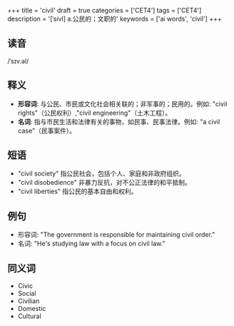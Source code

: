 +++
title = 'civil'
draft = true
categories = ['CET4']
tags = ['CET4']
description = '[ˈsivl] a.公民的；文职的'
keywords = ['ai words', 'civil']
+++

## 读音
/ˈsɪv.əl/

## 释义
- **形容词**: 与公民、市民或文化社会相关联的；非军事的；民用的。例如: "civil rights"（公民权利）,"civil engineering"（土木工程）。
- **名词**: 指与市民生活和法律有关的事物，如民事、民事法律。例如: "a civil case"（民事案件）。

## 短语
- "civil society" 指公民社会，包括个人、家庭和非政府组织。
- "civil disobedience" 非暴力反抗，对不公正法律的和平抵制。
- "civil liberties" 指公民的基本自由和权利。

## 例句
- 形容词: "The government is responsible for maintaining civil order."
- 名词: "He's studying law with a focus on civil law."

## 同义词
- Civic
- Social
- Civilian
- Domestic
- Cultural
